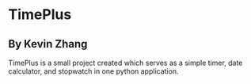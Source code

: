 # TimePlus
## By Kevin Zhang

TimePlus is a small project created which serves as a simple timer, date calculator, and stopwatch in one python application.
